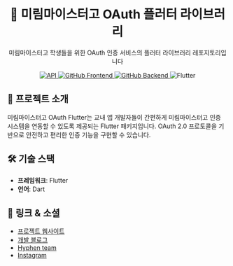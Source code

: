 <div align="center">
  <h1>🔐 미림마이스터고 OAuth 플러터 라이브러리</h1>
  <p>미림마이스터고 학생들을 위한 OAuth 인증 서비스의 플러터 라이브러리 레포지토리입니다</p>
  <p>
  <a href="https://api-auth.mmhs.kr/">
      <img src="https://img.shields.io/badge/API-oauth.mmhs.kr%2Fapi-5E81F4?style=flat-square" alt="API" />
    </a>  
    <a href="https://github.com/3x-haust/React.js_MmhsOAuth_Client">
      <img src="https://img.shields.io/badge/GitHub-Frontend-FF6B6B?style=flat-square&logo=github" alt="GitHub Frontend" />
    </a>
    <a href="https://github.com/3x-haust/Nest.js_MmhsOAuth_Server">
      <img src="https://img.shields.io/badge/GitHub-Backend-6BCB77?style=flat-square&logo=github" alt="GitHub Backend" />
    </a>
    <img src="https://img.shields.io/badge/Flutter-000000?style=flat-square&logo=flutter" alt="Flutter" />
  </p>
</div>

## 📝 프로젝트 소개

미림마이스터고 OAuth Flutter는 교내 앱 개발자들이 간편하게 미림마이스터고 인증 시스템을 연동할 수 있도록 제공되는 Flutter 패키지입니다. OAuth 2.0 프로토콜을 기반으로 안전하고 편리한 인증 기능을 구현할 수 있습니다.

## 🛠️ 기술 스택

- **프레임워크**: Flutter
- **언어**: Dart

## 🔗 링크 & 소셜

- [프로젝트 웹사이트](https://auth.mmhs.app)
- [개발 블로그](https://velog.io/@kaje033/Project-Mirim-OAuth%EA%B0%80-%EB%AD%94%EB%8D%B0-0-%EA%B0%9C%EC%9A%94)
- [Hyphen team](https://github.com/HyphenDev)
- [Instagram](https://www.instagram.com/hyphen_team)
